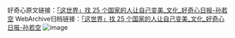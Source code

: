 好奇心原文链接：[「这世界」找 25 个国家的人让自己变美_文化_好奇心日报-孙若空](https://www.qdaily.com/articles/1373.html)
WebArchive归档链接：[「这世界」找 25 个国家的人让自己变美_文化_好奇心日报-孙若空](http://web.archive.org/web/20190623145846/https://www.qdaily.com/articles/1373.html)
![image](http://ww3.sinaimg.cn/large/007d5XDply1g3v4feiqdsj30u03n47wh)